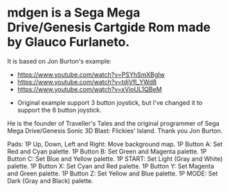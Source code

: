 # mdgen is a Sega Mega Drive/Genesis Cartgide Rom made by Glauco Furlaneto.

It is based on Jon Burton's example:
- https://www.youtube.com/watch?v=PSYhSmXBgIw
- https://www.youtube.com/watch?v=tdjVfl_YWd8
- https://www.youtube.com/watch?v=xVioUL1QBeM
* Original example support 3 button joystick, but I've changed it to support the 6 button joystick.

He is the founder of Traveller's Tales and the original programmer of Sega Mega Drive/Genesis Sonic 3D Blast: Flickies' Island.
Thank you Jon Burton.

Pads:
1P Up, Down, Left and Right: Move background map.
1P Button A: Set Red and Cyan palette.
1P Button B: Set Green and Magenta palette.
1P Button C: Set Blue and Yellow palette.
1P START: Set Light (Gray and White) palette.
1P Button X: Set Cyan and Red palette.
1P Button Y: Set Magenta and Green palette.
1P Button Z: Set Yellow and Blue palette.
1P MODE: Set Dark (Gray and Black) palette.
